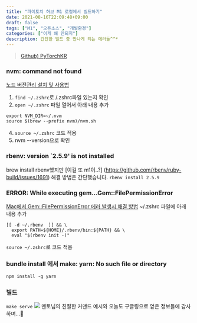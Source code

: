 ```yaml
---
title: "파이토치 허브 M1 로컬에서 빌드하기"
date: 2021-08-16T22:09:48+09:00
draft: false
tags: ["M1", "오픈소스", "개발환경"]
categories: ["이게 왜 안되지"]
description: 간단한 빌드 중 만나게 되는 에러들^^*
---
```

> [Github) PyTorchKR](https://github.com/9bow/PyTorchKR)

### nvm: command not found
[노드 버전관리 설치 및 사용법](https://kood-dev.tistory.com/3)
1. `find ~/.zshrc`로 /.zshrc파일 있는지 확인
2. `open ~/.zshrc` 파일 열어서 아래 내용 추가
```
export NVM_DIR=~/.nvm 
source $(brew --prefix nvm)/nvm.sh
```
4. `source ~/.zshrc` 코드 적용
3. nvm --version으로 확인


### rbenv: version `2.5.9' is not installed 
brew install rbenv했지만 [이걸 또 m1이..?]
(https://github.com/rbenv/ruby-build/issues/1691)
해결 방법은 간단했습니다. 
`rbenv install 2.5.9`

### ERROR: While executing gem...Gem::FilePermissionError

[Mac에서 Gem::FilePermissionError 에러 발생시 해결 방법](https://jojoldu.tistory.com/288)
~/.zshrc 파일에 아래 내용 추가
```
[[ -d ~/.rbenv  ]] && \
  export PATH=${HOME}/.rbenv/bin:${PATH} && \
  eval "$(rbenv init -)"
```
`source ~/.zshrc`로 코드 적용


### bundle install 에서 make: yarn: No such file or directory

`npm install -g yarn`
### 빌드
`make serve`
![](https://images.velog.io/images/spongebob03/post/2d0b56cb-0994-430f-9b91-593d8f6237a0/%E1%84%89%E1%85%B3%E1%84%8F%E1%85%B3%E1%84%85%E1%85%B5%E1%86%AB%E1%84%89%E1%85%A3%E1%86%BA%202021-08-16%20%E1%84%8B%E1%85%A9%E1%84%92%E1%85%AE%2011.15.55.png)
멘토님의 친절한 커맨드 예시와 오늘도 구글링으로 얻은 정보들에 감사하며...🥳